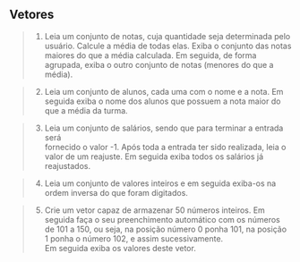 ## Vetores

>1. Leia um conjunto de notas, cuja quantidade seja determinada pelo usuário. Calcule a média de todas elas. Exiba o conjunto das notas maiores do que a média calculada. Em seguida, de forma agrupada, exiba o outro conjunto de notas (menores do que a média).

>2. Leia um conjunto de alunos, cada uma com o nome e a nota. Em seguida exiba o nome dos alunos que possuem a nota maior do que a média da turma.

>3. Leia um conjunto de salários, sendo que para terminar a entrada será  
fornecido o valor -1. Após toda a entrada ter sido realizada, leia o valor de um reajuste. Em seguida exiba todos os salários já reajustados.

>4. Leia um conjunto de valores inteiros e em seguida exiba-os na ordem inversa do que foram digitados.

>5. Crie um vetor capaz de armazenar 50 números inteiros. Em seguida faça o seu preenchimento automático com os números de 101 a 150, ou seja, na posição número 0 ponha 101, na posição 1 ponha o número 102, e assim sucessivamente.  
Em seguida exiba os valores deste vetor.